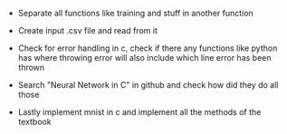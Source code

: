 - Separate all functions like training and stuff in another function

- Create input .csv file and read from it

- Check for error handling in c, check if there any functions like
  python has where throwing error will also include which line error has been thrown

- Search "Neural Network in C" in github and check how did they do all those

- Lastly implement mnist in c and implement all the methods of the textbook
